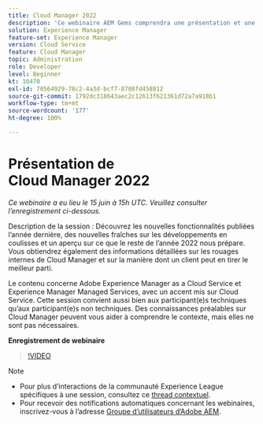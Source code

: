```yaml
---
title: Cloud Manager 2022
description: 'Ce webinaire AEM Gems comprendra une présentation et une démonstration portant sur les sujets suivants : l’exploration des nouvelles fonctionnalités publiées l’année dernière, les dernières nouvelles sur les coulisses... (les descriptions doivent être comprises entre 60 et 160 caractères)'
solution: Experience Manager
feature-set: Experience Manager
version: Cloud Service
feature: Cloud Manager
topic: Administration
role: Developer
level: Beginner
kt: 10470
exl-id: 70564929-78c2-4a3d-bcf7-8708fd458812
source-git-commit: 1792dc318643aec2c12613f621361d72a7a918b1
workflow-type: tm+mt
source-wordcount: '177'
ht-degree: 100%

---
```


# Présentation de Cloud Manager 2022

*Ce webinaire a eu lieu le 15 juin à 15h UTC. Veuillez consulter l’enregistrement ci-dessous.*

Description de la session :
Découvrez les nouvelles fonctionnalités publiées l’année dernière, des nouvelles fraîches sur les développements en coulisses et un aperçu sur ce que le reste de l’année 2022 nous prépare. Vous obtiendrez également des informations détaillées sur les rouages internes de Cloud Manager et sur la manière dont un client peut en tirer le meilleur parti.

Le contenu concerne Adobe Experience Manager as a Cloud Service et Experience Manager Managed Services, avec un accent mis sur Cloud Service. Cette session convient aussi bien aux participant(e)s techniques qu’aux participant(e)s non techniques. Des connaissances préalables sur Cloud Manager peuvent vous aider à comprendre le contexte, mais elles ne sont pas nécessaires.

**Enregistrement de webinaire**

>[!VIDEO](https://video.tv.adobe.com/v/343876)

>[!NOTE]
>
>* Pour plus d’interactions de la communauté Experience League spécifiques à une session, consultez ce [thread contextuel](https://adobe.ly/3O0rdzd).
>* Pour recevoir des notifications automatiques concernant les webinaires, inscrivez-vous à l’adresse [Groupe d’utilisateurs d’Adobe AEM](https://aem-augs.adobe.com/).
